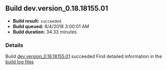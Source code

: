 ## Build dev.version_0.18.18155.01
- **Build result:** `succeeded`
- **Build queued:** 6/4/2018 3:00:01 AM
- **Build duration:** 34.33 minutes
### Details
Build [dev.version_0.18.18155.01](https://winappstudio.visualstudio.com/web/build.aspx?pcguid=a4ef43be-68ce-4195-a619-079b4d9834c2&builduri=vstfs%3a%2f%2f%2fBuild%2fBuild%2f25797) succeeded
Find detailed information in the [build log files](https://uwpctdiags.blob.core.windows.net/buildlogs/dev.version_0.18.18155.01_logs.zip)
